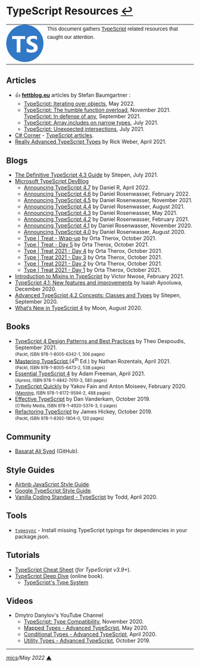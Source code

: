 # <span id="top">TypeScript Resources</span> <span style="size:25%;"><a href="README.md">↩</a></span>

<table style="font-family:Helvetica,Arial;font-size:14px;line-height:1.6;">
  <tr>
  <td style="border:0;padding:0 10px 0 0;min-width:100px;"><a href="https://www.typescriptlang.org/" rel="external"><img style="border:0;" src="./docs/images/ts-logo-round-128.png" width="100" alt="TypeScript project"/></a></td>
  <td style="border:0;padding:0;vertical-align:text-top;">This document gathers <a href="https://www.typescriptlang.org/" rel="external">TypeScript</a> related resources that caught our attention.
  </td>
  </tr>
</table>

## <span id="articles">Articles</span>

- &#128077; [**fettblog.eu**](https://fettblog.eu) articles by Stefan Baumgartner :
   - [TypeScript: Iterating over objects][article_baumgartner_iterating], May 2022.
   - [TypeScript: The humble function overload][article_baumgartner_overload], November 2021.
    [TypeScript: In defense of any][article_baumgartner_any], September 2021.
   - [TypeScript: Array.includes on narrow types][article_baumgartner_array], July 2021.
   - [TypeScript: Unexpected intersections][article_baumgartner], July 2021.
- [C# Corner](https://www.c-sharpcorner.com/) - [TypeScript articles](https://www.c-sharpcorner.com/technologies/typescript-articles).
- [Really Advanced TypeScript Types][article_weber] by Rick Weber, April 2021.

## <span id="blogs">Blogs</span>

- [The Definitive TypeScript 4.3 Guide][blog_sitepen_4_3] by Sitepen, July 2021.
- [Microsoft TypeScript DevBlog][blog_microsoft]
   - [Announcing TypeScript 4.7][blog_danielr_4_7] by Daniel R, April 2022.
   - [Announcing TypeScript 4.6][blog_rosenwasser_4_6] by Daniel Rosenwasser, February 2022.
   - [Announcing TypeScript 4.5][blog_rosenwasser_4_5] by Daniel Rosenwasser, November 2021.
   - [Announcing TypeScript 4.4][blog_rosenwasser_4_4] by Daniel Rosenwasser, August 2021.
   - [Announcing TypeScript 4.3][blog_rosenwasser_4_3] by Daniel Rosenwasser, May 2021.
   - [Announcing TypeScript 4.2][blog_rosenwasser_4_2] by Daniel Rosenwasser, February 2021.
   - [Announcing TypeScript 4.1][blog_rosenwasser_4_1] by Daniel Rosenwasser, November 2020.
   - [Announcing TypeScript 4.0][blog_rosenwasser_4_0] by Daniel Rosenwasser, August 2020.
   - [Type | Treat - Wrap-up][blog_therox_6] by Orta Therox, October 2021.
   - [Type | Treat - Day 5][blog_therox_5] by Orta Therox, October 2021.
   - [Type | Treat 2021 - Day 4][blog_therox_4] by Orta Therox, October 2021.
   - [Type | Treat 2021 - Day 3][blog_therox_3] by Orta Therox, October 2021.
   - [Type | Treat 2021 - Day 2][blog_therox_2] by Orta Therox, October 2021.
   - [Type | Treat 2021 - Day 1][blog_therox_1] by Orta Therox, October 2021.
- [Introduction to Mixins in TypeScript][blog_nwose] by Victor Nwose, February 2021.
- [TypeScript 4.1: New features and improvements][blog_isaiah] by Isaiah Ayooluwa, December 2020.
- [Advanced TypeScript 4.2 Concepts: Classes and Types][blog_sitepen] by Sitepen, September 2020.
- [What’s New in TypeScript 4][blog_moon] by Moon, August 2020.

## <span id="books">Books</span>

- [TypeScript 4 Design Patterns and Best Practices][book_despoudis] by Theo Despoudis, September 2021.<br/><span style="font-size:80%;">(Packt, ISBN 978-1-8005-6342-1, 306 pages)</span>
- [Mastering TypeScript ][book_rozentals] (4<sup>th</sup> Ed.) by Nathan Rozentals, April 2021.<br/><span style="font-size:80%;">(Packt, ISBN 978-1-8005-6473-2, 538 pages)</span>
- [Essential TypeScript 4][book_freeman] by Adam Freeman, April 2021.<br/><span style="font-size:80%;">(Apress, ISBN 978-1-4842-7010-3, 580 pages)</span>
- [TypeScript Quickly][book_fain] by Yakov Fain and Anton Moiseev, February 2020.<br/><span style="font-size:80%;">([Manning](https://www.manning.com/), ISBN 978-1-6172-9594-2, 488 pages)</span>
- [Effective TypeScript][book_vanderkam] by Dan Vanderkam, October 2019.<br/><span style="font-size:80%;">(O'Reilly Media, ISBN 978-1-4920-5374-3, 0 pages)</span>
- [Refactoring TypeScript][book_hickey] by James Hickey, October 2019.<br/><span style="font-size:80%;">(Packt, ISBN 978-1-8392-1804-0, 120 pages)</span>

## <span id="community">Community</span>

- [Basarat Ali Syed](https://github.com/basarat) (GitHub).

## <span id="style_guides">Style Guides</span>

- [Airbnb JavaScript Style Guide](https://github.com/airbnb/javascript).
- [Google TypeScript Style Guide](https://google.github.io/styleguide/tsguide.html).
- [Vanilla Coding Standard - TypeScript](https://success.vanillaforums.com/kb/articles/226-coding-standard-typescript) by Todd, April 2020.

## <span id="tools">Tools</span>

- [`typesync`](https://github.com/jeffijoe/typesync) - Install missing TypeScript typings for dependencies in your package.json.

## <span id="tutorials">Tutorials</span>

- [TypeScript Cheat Sheet](https://droces.github.io/TypeScript-Cheat-Sheet/) (*for TypeScript v3.9+*).
- [TypeScript Deep Dive][tutorial_basarat] (online book).
   - [TypeScript's Type System](https://basarat.gitbook.io/typescript/type-system.)

## <span id="videos">Videos</span>

- Dmytro Danylov's YouTube Channel
  - [TypeScript: Type Compatibility][video_danylov_nov2020], November 2020.
  - [Mapped Types - Advanced TypeScript][video_danylov_may2020], May 2020.
  - [Conditional Types - Advanced TypeScript][video_danylov_apr2020], April 2020.
  - [Utility Types - Advanced TypeScript][video_danylov_oct2019], October 2019.

***

*[mics](https://lampwww.epfl.ch/~michelou/)/May 2022* [**&#9650;**](#top)
<span id="bottom">&nbsp;</span>

<!-- link refs -->

[article_baumgartner]: https://fettblog.eu/typescript-unexpected-intersections/
[article_baumgartner_any]: https://fettblog.eu/typescript-any-is-ok/
[article_baumgartner_array]: https://fettblog.eu/typescript-array-includes/
[article_baumgartner_iterating]: https://fettblog.eu/typescript-iterating-over-objects/
[article_baumgartner_overload]: https://fettblog.eu/typescript-function-overload/
[article_weber]: https://engineering.tableau.com/really-advanced-typescript-types-c590eee59a12
[blog_danielr_4_7]: https://devblogs.microsoft.com/typescript/announcing-typescript-4-7-beta/
[blog_isaiah]: https://blog.logrocket.com/typescript-4-1-new-features-and-improvements/
[blog_microsoft]: https://devblogs.microsoft.com/typescript/
[blog_moon]: https://betterprogramming.pub/whats-new-in-typescript-4-fe8d50f08e31
[blog_nwose]: https://www.telerik.com/blogs/introduction-mixins-typescript
[blog_rosenwasser_4_0]: https://devblogs.microsoft.com/typescript/announcing-typescript-4-0/
[blog_rosenwasser_4_1]: https://devblogs.microsoft.com/typescript/announcing-typescript-4-1/
[blog_rosenwasser_4_2]: https://devblogs.microsoft.com/typescript/announcing-typescript-4-2/
[blog_rosenwasser_4_3]: https://devblogs.microsoft.com/typescript/announcing-typescript-4-3/
[blog_rosenwasser_4_4]: https://devblogs.microsoft.com/typescript/announcing-typescript-4-4/
[blog_rosenwasser_4_5]: https://devblogs.microsoft.com/typescript/announcing-typescript-4-5/
[blog_rosenwasser_4_6]: https://devblogs.microsoft.com/typescript/announcing-typescript-4-6/
[blog_sitepen]: https://www.sitepen.com/blog/advanced-typescript-concepts-classes-and-types
[blog_sitepen_4_3]: https://www.sitepen.com/blog/update-the-definitive-typescript-guide
[blog_therox_1]: https://devblogs.microsoft.com/typescript/type-treat-2021-day-1/
[blog_therox_2]: https://devblogs.microsoft.com/typescript/type-treat-2021-day-2/
[blog_therox_3]: https://devblogs.microsoft.com/typescript/type-treat-2021-day-3/
[blog_therox_4]: https://devblogs.microsoft.com/typescript/type-treat-2021-day-4/
[blog_therox_5]: https://devblogs.microsoft.com/typescript/type-treat-day-5/
[blog_therox_6]: https://devblogs.microsoft.com/typescript/type-treat-wrap-up/
[book_despoudis]: https://www.packtpub.com/product/typescript-4-design-patterns-and-best-practices/9781800563421
[book_fain]: https://www.manning.com/books/typescript-quickly
[book_freeman]: https://www.apress.com/gp/book/9781484270103
[book_hickey]: https://www.packtpub.com/product/refactoring-typescript/9781839218040
[book_rozentals]: https://www.packtpub.com/product/mastering-typescript-fourth-edition/9781800564732
[book_vanderkam]: https://www.oreilly.com/library/view/effective-typescript/9781492053736/
[tutorial_basarat]: https://basarat.gitbook.io/typescript/
[video_danylov_oct2019]: https://www.youtube.com/watch?v=Fgcu_iB2X04
[video_danylov_apr2020]: https://www.youtube.com/watch?v=QFWrbNehKk0
[video_danylov_may2020]: https://www.youtube.com/watch?v=RjQpep8fBdo
[video_danylov_nov2020]: https://www.youtube.com/watch?v=wqm5ibtCSf0
